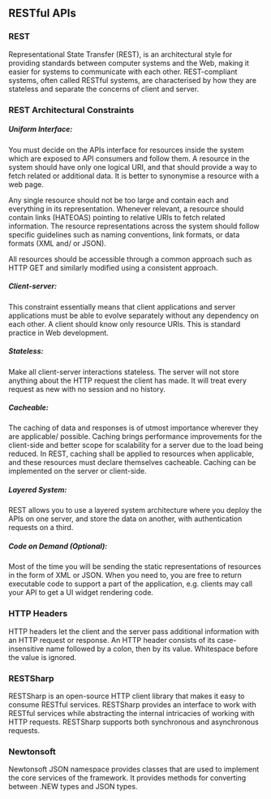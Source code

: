 ## RESTful APIs

### REST

Representational State Transfer (REST), is an architectural style for providing standards between computer systems and the Web, making it easier for systems to communicate with each other. REST-compliant systems, often called RESTful systems, are characterised by how they are stateless and separate the concerns of client and server.

### REST Architectural Constraints

##### Uniform Interface:

You must decide on the APIs interface for resources inside the system which are exposed to API consumers and follow them. A resource in the system should have only one logical URI, and that should provide a way to fetch related or additional data. It is better to synonymise a resource with a web page.

Any single resource should not be too large and contain each and everything in its representation. Whenever relevant, a resource should contain links (HATEOAS) pointing to relative URIs to fetch related information. The resource representations across the system should follow specific guidelines such as naming conventions, link formats, or data formats (XML and/ or JSON).

All resources should be accessible through a common approach such as HTTP GET and similarly modified using a consistent approach.

##### Client-server:

This constraint essentially means that client applications and server applications must be able to evolve separately without any dependency on each other. A client should know only resource URIs. This is standard practice in Web development.

##### Stateless:

Make all client-server interactions stateless. The server will not store anything about the HTTP request the client has made. It will treat every request as new with no session and no history.

##### Cacheable:

The caching of data and responses is of utmost importance wherever they are applicable/ possible. Caching brings performance improvements for the client-side and better scope for scalability for a server due to the load being reduced. In REST, caching shall be applied to resources when applicable, and these resources must declare themselves cacheable. Caching can be implemented on the server or client-side.

##### Layered System:

REST allows you to use a layered system architecture where you deploy the APIs on one server, and store the data on another, with authentication requests on a third.

##### Code on Demand (Optional):

Most of the time you will be sending the static representations of resources in the form of XML or JSON. When you need to, you are free to return executable code to support a part of the application, e.g. clients may call your API to get a UI widget rendering code.

### HTTP Headers

HTTP headers let the client and the server pass additional information with an HTTP request or response. An HTTP header consists of its case-insensitive name followed by a colon, then by its value. Whitespace before the value is ignored.

### RESTSharp

RESTSharp is an open-source HTTP client library that makes it easy to consume RESTful services. RESTSharp provides an interface to work with RESTful services while abstracting the internal intricacies of working with HTTP requests. RESTSharp supports both synchronous and asynchronous requests.

### Newtonsoft

Newtonsoft JSON namespace provides classes that are used to implement the core services of the framework. It provides methods for converting between .NEW types and JSON types.


